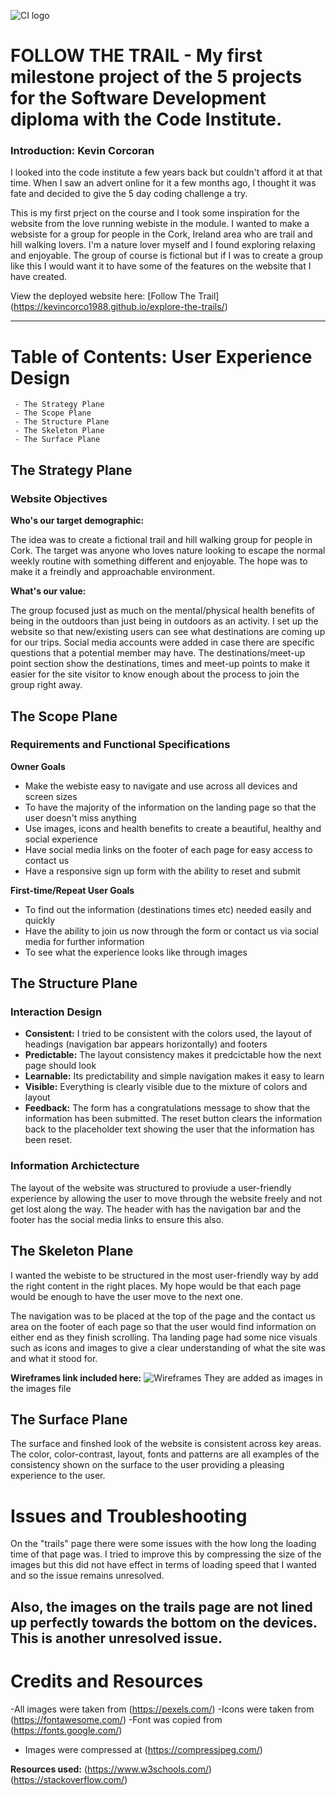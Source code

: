 ![CI logo](https://codeinstitute.s3.amazonaws.com/fullstack/ci_logo_small.png)

# FOLLOW THE TRAIL - My first milestone project of the 5 projects for the Software Development diploma with the Code Institute.

### Introduction: Kevin Corcoran

I looked into the code institute a few years back but couldn't afford it at that time. When I saw an advert online for it a few months ago, I thought it was fate and decided to give the 5 day coding challenge a try. 

This is my first prject on the course and I took some inspiration for the website from the love running webiste in the module. I wanted to make a websiste for a group for people in the Cork, Ireland area who are trail and hill walking lovers. I'm a nature lover myself and I found exploring relaxing and enjoyable. The group of course is fictional but if I was to create a group like this I would want it to have some of the features on the website that I have created.

View the deployed website here: [Follow The Trail] (https://kevincorco1988.github.io/explore-the-trails/)

---

# Table of Contents: User Experience Design
     - The Strategy Plane
     - The Scope Plane
     - The Structure Plane
     - The Skeleton Plane
     - The Surface Plane

## The Strategy Plane

### Website Objectives

**Who's our target demographic:**   

The idea was to create a fictional trail and hill walking group for people in Cork. The target was anyone who loves nature looking to escape the normal weekly routine with something different and enjoyable. The hope was to make it a freindly and approachable environment. 

**What's our value:**

The group focused just as much on the mental/physical health benefits of being in the outdoors than just being in outdoors as an activity. I set up the website so that new/existing users can see what destinations are coming up for our trips. Social media accounts were added in case there are specific questions that a potential member may have. The destinations/meet-up point section show the destinations, times and meet-up points to make it easier for the site visitor to know enough about the process to join the group right away.

## The Scope Plane

### Requirements and Functional Specifications

**Owner Goals**
   - Make the webiste easy to navigate and use across all devices and screen sizes
   - To have the majority of the information on the landing page so that the user doesn't miss anything
   - Use images, icons and health benefits to create a beautiful, healthy and social experience
   - Have social media links on the footer of each page for easy access to contact us
   - Have a responsive sign up form with the ability to reset and submit

**First-time/Repeat User Goals**
   - To find out the information (destinations times etc) needed easily and quickly
   - Have the ability to join us now through the form or contact us via social media for further information
   - To see what the experience looks like through images

## The Structure Plane

### **Interaction Design**
   - **Consistent:** I tried to be consistent with the colors used, the layout of headings (navigation bar appears horizontally) and footers
   - **Predictable:** The layout consistency makes it predcictable how the next page should look
   - **Learnable:** Its predictability and simple navigation makes it easy to learn
   - **Visible:** Everything is clearly visible due to the mixture of colors and layout
   - **Feedback:** The form has a congratulations message to show that the information has been submitted. The reset button clears the information back to the placeholder text showing the user that the information has been reset.

### **Information Archictecture**
The layout of the website was structured to proviude a user-friendly experience by allowing the user to move through the website freely and not get lost along the way. The header with has the navigation bar and the footer has the social media links to ensure this also.

## The Skeleton Plane
I wanted the webiste to be structured in the most user-friendly way by add the right content in the right places. My hope would be that each page would be enough to have the user move to the next one.

The navigation was to be placed at the top of the page and the contact us area on the footer of each page so that the user would find information on either end as they finish scrolling. Tha landing page had some nice visuals such as icons and images to give a clear understanding of what the site was and what it stood for.

**Wireframes link included here:** ![Wireframes](https://kumquat-bedbug-j2n74art.ws-eu16.gitpod.io/)
They are added as images in the images file

## The Surface Plane

The surface and finshed look of the website is consistent across key areas. The color, color-contrast, layout, fonts and patterns are all examples of the consistency shown on the surface to the user providing a pleasing experience to the user. 

# Issues and Troubleshooting

On the "trails" page there were some issues with the how long the loading time of that page was. I tried to improve this by compressing the size of the images but this did not have effect in terms of loading speed that I wanted and so the issue remains unresolved. 

Also, the images on  the trails page are not lined up perfectly towards the bottom on the devices. This is another unresolved issue.
-----

# Credits and Resources 
  
  -All images were taken from (https://pexels.com/)
  -Icons were taken from (https://fontawesome.com/)
  -Font was copied from (https://fonts.google.com/)
  - Images were compressed at (https://compressjpeg.com/)

  **Resources used:** (https://www.w3schools.com/) (https://stackoverflow.com/)